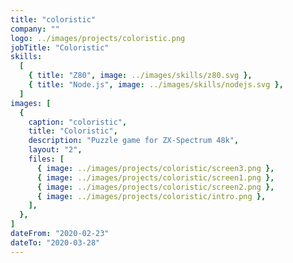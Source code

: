 ```yaml
---
title: "coloristic"
company: ""
logo: ../images/projects/coloristic.png
jobTitle: "Coloristic"
skills:
  [
    { title: "Z80", image: ../images/skills/z80.svg },
    { title: "Node.js", image: ../images/skills/nodejs.svg },
  ]
images: [
  {
    caption: "coloristic",
    title: "Coloristic",
    description: "Puzzle game for ZX-Spectrum 48k",
    layout: "2",
    files: [
      { image: ../images/projects/coloristic/screen3.png },
      { image: ../images/projects/coloristic/screen1.png },
      { image: ../images/projects/coloristic/screen2.png },
      { image: ../images/projects/coloristic/intro.png },
    ],
  },
]
dateFrom: "2020-02-23"
dateTo: "2020-03-28"
---
```


